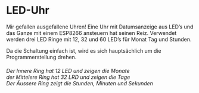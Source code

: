 # LED-Uhr

Mir gefallen ausgefallene Uhren!
Eine Uhr mit Datumsanzeige aus LED’s und das Ganze mit einem ESP8266 ansteuern hat seinen Reiz.
Verwendet werden drei LED Ringe mit 12, 32 und 60 LED’s für Monat Tag und Stunden.

Da die Schaltung einfach ist, wird es sich hauptsächlich um die Programmerstellung drehen.

<h6>Der Innere Ring hat 12 LED und zeigen die Monate<br>der Mittelere Ring hat 32 LRD und zeigen die Tage<br>Der Äussere Ring zeigt die Stunden, Minuten und Sekunden</h6>

